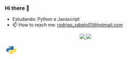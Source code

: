 ### Hi there 👋
- Estudando: Python e Javascript
- 📫 How to reach me: rodrigo_rabelo01@hotmail.com

<div align="center">
  <a href="https://github.com/Rodrigo418">
  <img height="180em" src="https://github-readme-stats.vercel.app/api?username=Rodrigo418&show_icons=true&theme=dark&include_all_commits=true&count_private=true"/>
  <img height="180em" src="https://github-readme-stats.vercel.app/api/top-langs/?username=Rodrigo418&layout=compact&langs_count=7&theme=dark"/>
</div>
<div style="display: inline_block"><br>
  <img align="center" alt="Rafa-Python" height="30" width="40" src="https://raw.githubusercontent.com/devicons/devicon/master/icons/python/python-original.svg">  
</div>
